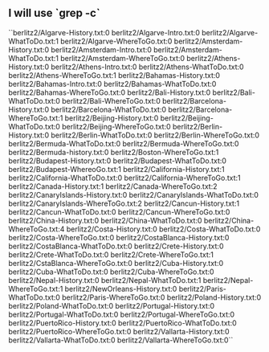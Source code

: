 <h2>I will use `grep -c`</h2>
``berlitz2/Algarve-History.txt:0
berlitz2/Algarve-Intro.txt:0
berlitz2/Algarve-WhatToDo.txt:1
berlitz2/Algarve-WhereToGo.txt:0
berlitz2/Amsterdam-History.txt:0
berlitz2/Amsterdam-Intro.txt:0
berlitz2/Amsterdam-WhatToDo.txt:1
berlitz2/Amsterdam-WhereToGo.txt:0
berlitz2/Athens-History.txt:0
berlitz2/Athens-Intro.txt:0
berlitz2/Athens-WhatToDo.txt:0
berlitz2/Athens-WhereToGo.txt:1
berlitz2/Bahamas-History.txt:0
berlitz2/Bahamas-Intro.txt:0
berlitz2/Bahamas-WhatToDo.txt:0
berlitz2/Bahamas-WhereToGo.txt:0
berlitz2/Bali-History.txt:0
berlitz2/Bali-WhatToDo.txt:0
berlitz2/Bali-WhereToGo.txt:0
berlitz2/Barcelona-History.txt:0
berlitz2/Barcelona-WhatToDo.txt:0
berlitz2/Barcelona-WhereToGo.txt:1
berlitz2/Beijing-History.txt:0
berlitz2/Beijing-WhatToDo.txt:0
berlitz2/Beijing-WhereToGo.txt:0
berlitz2/Berlin-History.txt:0
berlitz2/Berlin-WhatToDo.txt:0
berlitz2/Berlin-WhereToGo.txt:0
berlitz2/Bermuda-WhatToDo.txt:0
berlitz2/Bermuda-WhereToGo.txt:0
berlitz2/Bermuda-history.txt:0
berlitz2/Boston-WhereToGo.txt:1
berlitz2/Budapest-History.txt:0
berlitz2/Budapest-WhatToDo.txt:0
berlitz2/Budapest-WhereoGo.txt:1
berlitz2/California-History.txt:1
berlitz2/California-WhatToDo.txt:0
berlitz2/California-WhereToGo.txt:1
berlitz2/Canada-History.txt:1
berlitz2/Canada-WhereToGo.txt:2
berlitz2/CanaryIslands-History.txt:0
berlitz2/CanaryIslands-WhatToDo.txt:0
berlitz2/CanaryIslands-WhereToGo.txt:2
berlitz2/Cancun-History.txt:1
berlitz2/Cancun-WhatToDo.txt:0
berlitz2/Cancun-WhereToGo.txt:0
berlitz2/China-History.txt:0
berlitz2/China-WhatToDo.txt:0
berlitz2/China-WhereToGo.txt:4
berlitz2/Costa-History.txt:0
berlitz2/Costa-WhatToDo.txt:0
berlitz2/Costa-WhereToGo.txt:0
berlitz2/CostaBlanca-History.txt:0
berlitz2/CostaBlanca-WhatToDo.txt:0
berlitz2/Crete-History.txt:0
berlitz2/Crete-WhatToDo.txt:0
berlitz2/Crete-WhereToGo.txt:1
berlitz2/CstaBlanca-WhereToGo.txt:0
berlitz2/Cuba-History.txt:0
berlitz2/Cuba-WhatToDo.txt:0
berlitz2/Cuba-WhereToGo.txt:0
berlitz2/Nepal-History.txt:0
berlitz2/Nepal-WhatToDo.txt:1
berlitz2/Nepal-WhereToGo.txt:1
berlitz2/NewOrleans-History.txt:0
berlitz2/Paris-WhatToDo.txt:0
berlitz2/Paris-WhereToGo.txt:0
berlitz2/Poland-History.txt:0
berlitz2/Poland-WhatToDo.txt:0
berlitz2/Portugal-History.txt:0
berlitz2/Portugal-WhatToDo.txt:0
berlitz2/Portugal-WhereToGo.txt:0
berlitz2/PuertoRico-History.txt:0
berlitz2/PuertoRico-WhatToDo.txt:0
berlitz2/PuertoRico-WhereToGo.txt:0
berlitz2/Vallarta-History.txt:0
berlitz2/Vallarta-WhatToDo.txt:0
berlitz2/Vallarta-WhereToGo.txt:0``
